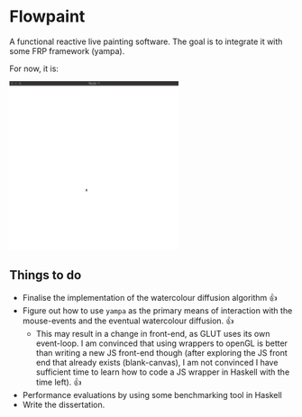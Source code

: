 # Flowpaint
A functional reactive live painting software. The goal is to integrate it with some FRP framework (yampa).

For now, it is:

<img src="ScreenRecording2024-01-29at17.26.301-ezgif.com-speed.gif" width="300" height="300" />


## Things to do
- Finalise the implementation of the watercolour diffusion algorithm 👍
- Figure out how to use `yampa` as the primary means of interaction with the mouse-events and the eventual watercolour diffusion. 👍
    - This may result in a change in front-end, as GLUT uses its own event-loop. I am convinced that using wrappers to openGL is better than writing a new JS front-end though (after exploring the JS front end that already exists (blank-canvas), I am not convinced I have sufficient time to learn how to code a JS wrapper in Haskell with the time left). 👍
- Performance evaluations by using some benchmarking tool in Haskell
- Write the dissertation.
